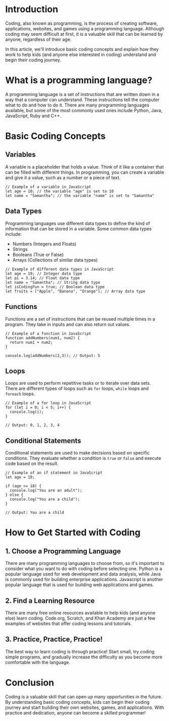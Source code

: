 # Introduction

Coding, also known as programming, is the process of creating software, applications, websites, and games using a programming language. Although coding may seem difficult at first, it is a valuable skill that can be learned by anyone, regardless of their age.

In this article, we'll introduce basic coding concepts and explain how they work to help kids (and anyone else interested in coding) understand and begin their coding journey.

# What is a programming language?

A programming language is a set of instructions that are written down in a way that a computer can understand. These instructions tell the computer what to do and how to do it. There are many programming languages available, but some of the most commonly used ones include Python, Java, JavaScript, Ruby and C++.

# Basic Coding Concepts

## Variables

A variable is a placeholder that holds a value. Think of it like a container that can be filled with different things. In programming, you can create a variable and give it a value, such as a number or a piece of text. 

```
// Example of a variable in JavaScript
let age = 10; // the variable "age" is set to 10
let name = "Samantha"; // the variable "name" is set to "Samantha"
```

## Data Types

Programming languages use different data types to define the kind of information that can be stored in a variable. Some common data types include:

- Numbers (Integers and Floats)
- Strings
- Booleans (True or False)
- Arrays (Collections of similar data types)

```
// Example of different data types in JavaScript
let age = 10; // Integer data type
let pi = 3.14; // Float data type
let name = "Samantha"; // String data type
let isCodingFun = true; // Boolean data type
let fruits = ["Apple", "Banana", "Orange"]; // Array data type
```

## Functions

Functions are a set of instructions that can be reused multiple times in a program. They take in inputs and can also return out values. 

```
// Example of a function in JavaScript
function addNumbers(num1, num2) {
  return num1 + num2;
}

console.log(addNumbers(2,3)); // Output: 5
```

## Loops

Loops are used to perform repetitive tasks or to iterate over data sets. There are different types of loops such as `for` loops, `while` loops and `foreach` loops.

```
// Example of a for loop in JavaScript
for (let i = 0; i < 5; i++) {
  console.log(i);
}

// Output: 0, 1, 2, 3, 4
```

## Conditional Statements

Conditional statements are used to make decisions based on specific conditions. They evaluate whether a condition is `true` or `false` and execute code based on the result.

```
// Example of an if statement in JavaScript
let age = 10;

if (age >= 18) {
  console.log("You are an adult");
} else {
  console.log("You are a child");
}

// Output: You are a child
```

# How to Get Started with Coding

## 1. Choose a Programming Language

There are many programming languages to choose from, so it's important to consider what you want to do with coding before selecting one. Python is a popular language used for web development and data analysis, while Java is commonly used for building enterprise applications. Javascript is another popular language that is used for building web applications and games.

## 2. Find a Learning Resource

There are many free online resources available to help kids (and anyone else) learn coding. Code.org, Scratch, and Khan Academy are just a few examples of websites that offer coding lessons and tutorials.

## 3. Practice, Practice, Practice!

The best way to learn coding is through practice! Start small, try coding simple programs, and gradually increase the difficulty as you become more comfortable with the language.

# Conclusion

Coding is a valuable skill that can open up many opportunities in the future. By understanding basic coding concepts, kids can begin their coding journey and start building their own websites, games, and applications. With practice and dedication, anyone can become a skilled programmer!